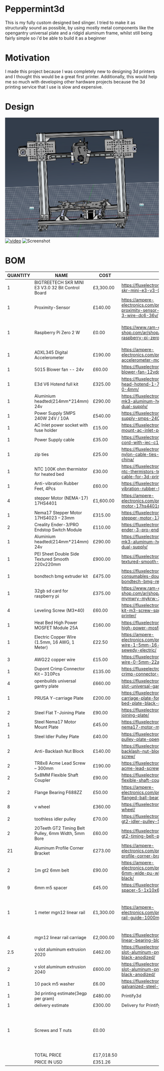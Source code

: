 # Peppermint3d
This is my fully custom designed bed slinger. I tried to make it as structurally sound as possible, by using mostly metal components like the opengantry universal plate and a ridgid aluminum frame, whilst still being fairly simple so i'd be able to build it as a beginner
# Motivation
I made this project because I was completely new to designing 3d printers and I thought this would be a great first printer. Additionally, this would help me so much with developing other hardware projects because the 3d printing service that I use is slow and expensive.
# Design
![Screenshot](https://github.com/yahia-svg/Peppermint3d/blob/main/img/image.png?raw=true)
[![video](https://img.youtube.com/vi/M26KKw5ZoOQ/0.jpg)](https://youtu.be/M26KKw5ZoOQ)
![Screenshot](https://github.com/yahia-svg/Peppermint3d/blob/main/img/Screenshot%202025-08-06%20234610.png\?raw=true)

# BOM
| QUANTITY | NAME                                                | COST       | LINK                                                                                                                    | Notes                                                        |
|----------|-----------------------------------------------------|------------|-------------------------------------------------------------------------------------------------------------------------|--------------------------------------------------------------|
| 1        | BIGTREETECH SKR MINI E3 V3.0 32 Bit Control Board   | £3,300.00  | https://fluxelectronix.com/shop/bigtreetech-skr-mini-e3-v3-0-32-bit-control-board/                                      |                                                              |
| 1        | Proximity-Sensor                                    | £140.00    | https://ampere-electronics.com/product/lj12a3-4-z-proximity-sensor-pnp-12mm-dia-4mm-3-wire-dc6-36v/                     |                                                              |
| 1        | Raspberry Pi Zero 2 W                               | £0.00      | https://www.ram-e-shop.com/ar/shop/raspberry-pi-zero-2w-raspberry-pi-zero-2-w-9256                                      | will pay from terminal craft grant                           |
| 1        | ADXL345 Digital Accelerometer                       | £190.00    | https://ampere-electronics.com/product/gy-291-adxl345-accelerometer-module/                                             |                                                              |
| 1        | 5015 Blower fan -- 24v                              | £60.00     | https://fluxelectronix.com/shop/5015-blower-fan-12vdc/                                                                  |                                                              |
| 1        | E3d V6 Hotend full kit                              | £325.00    | https://fluxelectronix.com/shop/e3d-v6-j-head-hotend-1-75mm-extruder-nozzle-0-4mm/                                      |                                                              |
| 1        | Aluminium headted(214mm*214mm) 24v                  | £290.00    | https://fluxelectronix.com/shop/3d-printer-mk3-aluminum-heatbed-214x214x3mm-dual-supply/                                |                                                              |
| 1        | Power Supply SMPS 240W 24V / 10A                    | £540.00    | https://fluxelectronix.com/shop/power-supply-smps-240w-24v-10a/                                                         |                                                              |
| 1        | AC Inlet power socket with fuse holder              | £15.00     | https://fluxelectronix.com/shop/panel-mount-ac-inlet-power-socket-with-fuse/                                            |                                                              |
| 1        | Power Supply cable                                  | £35.00     | https://fluxelectronix.com/shop/ac-power-cord-with-iec-c13-connector/                                                   |                                                              |
| 1        | zip ties                                            | £25.00     | https://fluxelectronix.com/shop/200mm-nylon-cable-ties-pack-of-100-pcs-china/                                           |                                                              |
| 1        | NTC 100K ohm thermistor for heated bed              | £30.00     | https://fluxelectronix.com/shop/100k-ohm-ntc-thermistors-temperature-sensor-with-cable-for-3d-printer-2pin-dupont-head/ |                                                              |
| 1        | Anti-vibration Rubber Feet, 4Pcs                    | £60.00     | https://fluxelectronix.com/shop/anti-vibration-rubber-feet-4pcs/                                                        |                                                              |
| 4        | stepper Motor (NEMA-17) 17HS4401                    | £1,600.00  | https://ampere-electronics.com/product/nema17-stepper-motor-17hs4401s-38mm/                                             |                                                              |
| 1        | Nema17 Stepper Motor 17HS4023 – 23mm                | £315.00    | https://fluxelectronix.com/shop/nema17-stepper-motor-17hs4023-23mm/                                                     |                                                              |
| 2        | Creality Ender-3/PRO Endstop Switch Module          | £110.00    | https://fluxelectronix.com/shop/creality-ender-3-pro-endstop-switch-module/                                             |                                                              |
| 1        | Aluminium headted(214mm*214mm) 24v                  | £290.00    | https://fluxelectronix.com/shop/3d-printer-mk3-aluminum-heatbed-214x214x3mm-dual-supply/                                |                                                              |
| 1        | PEI Sheet Double Side Textured Smooth 220x220mm     | £900.00    | https://fluxelectronix.com/shop/pei-sheet-textured-smooth-220mm-twotrees/                                               |                                                              |
| 1        | bondtech bmg extruder kit                           | £475.00    | https://fluxelectronix.com/shop/flexible-consumables-double-gear-extruder-bondtech-bmg-reduced-extruder/                |                                                              |
| 1        | 32gb sd card for raspberry pi                       | £375.00    | https://www.ram-e-shop.com/ar/shop/micro-sd-32gb-krt-mymwry-mykrw-32-jyj-hc10-6298                                      |                                                              |
| 4        | Leveling Screw (M3*40)                              | £60.00     | https://fluxelectronix.com/shop/leveling-kit-m3-screw-spring-knob-for-3d-printer/                                       |                                                              |
| 1        | Heat Bed High Power MOSFET Module 25A               | £160.00    | https://fluxelectronix.com/shop/heat-bed-high-power-mosfet-module-25a/                                                  |                                                              |
| 1        | Electric Copper Wire (1.5mm, 16 AWG, 1 Meter)       | £22.50     | https://ampere-electronics.com/product/electric-copper-wire-1-5mm-16-awg-1-meter-el-sewedy-electric/                    |                                                              |
| 3        | AWG22 copper wire                                   | £15.00     | https://fluxelectronix.com/shop/copper-wire-0-5mm-22awg-1meter-long/                                                    |                                                              |
| 1        | Dupont Crimp Connector Kit – 310Pcs                 | £135.00    | https://fluxeelectronix.com/shop/dupont-crimp-connector-kit-310pcs/                                                      |                                                              |
| 4        | openbuilds universal gantry plate                   | £660.00    | https://fluxelectronix.com/shop/steel-v-slot-universal-gantry-plate-openbuilds/                                         |                                                              |
| 1        | PRUSA Y-carriage Plate                              | £200.00    | https://fluxelectronix.com/shop/prusa-y-carriage-plate-for-214x214mm-heated-bed-plate-black-steel/                      |                                                              |
| 2        | Steel Flat T-Joining Plate                          | £90.00     | https://fluxelectronix.com/shop/steel-flat-t-joining-plate/                                                             |                                                              |
| 1        | Steel Nema17 Motor Mount Plate                      | £45.00     | https://fluxelectronix.com/shop/steel-nema17-motor-mount-plate-openbuilds/                                              |                                                              |
| 1        | Steel Idler Pulley Plate                            | £40.00     | https://fluxelectronix.com/shop/steel-idler-pulley-plate-openbuilds/                                                    |                                                              |
| 2        | Anti-Backlash Nut Block                             | £140.00    | https://fluxelectronix.com/shop/tr8x8-anti-backlash-nut-block-for-acme-lead-screw/                                      |                                                              |
| 2        | TR8x8 Acme Lead Screw – 300mm                       | £190.00    | https://fluxelectronix.com/shop/tr8x8-acme-lead-screw-300mm/                                                            |                                                              |
| 2        | 5x8MM Flexible Shaft Coupler                        | £90.00     | https://fluxelectronix.com/shop/5x8mm-flexible-shaft-coupler/                                                           |                                                              |
| 2        | Flange Bearing F688ZZ                               | £50.00     | https://ampere-electronics.com/product/f688zz-miniature-flanged-ball-bearing-8x16x5mm/                                  |                                                              |
| 8        | v wheel                                             | £360.00    | https://fluxelectronix.com/shop/delrin-v-wheel/                                                                         |                                                              |
| 2        | toothless idler pulley                              | £70.00     | https://fluxelectronix.com/shop/toothless-gt2-idler-pulley-5mm-bore/                                                    |                                                              |
| 2        | 20Teeth GT2 Timing Belt Pulley, 6mm Width, 5mm Bore | £60.00     | https://fluxelectronix.com/shop/20teeth-gt2-timing-belt-pulley-5mm-bore/                                                |                                                              |
| 21       | Aluminum Profile Corner Bracket                     | £273.00    | https://ampere-electronics.com/product/2020-aluminum-profile-corner-bracket/                                            |                                                              |
| 2        | 1m gt2 6mm belt                                     | £90.00     | https://ampere-electronics.com/product/gt2-open-belt-6mm-wide-pu-with-steel-core-1-meter-black/                         |                                                              |
| 9        | 6mm m5 spacer                                       | £45.00     | https://fluxelectronix.com/shop/aluminum-spacer-5-1x10x6mm/                                                             |                                                              |
| 1        | 1 meter mgn12 linear rail                           | £1,300.00  | https://ampere-electronics.com/product/mgn12-linear-rail-guide-1000mm/                                                  | I will cut it up into 350mm 300mm and 300mm                  |
| 4        | mgn12 linear rail carriage                          | £2,000.00  | https://fluxelectronix.com/shop/mgn12h-linear-bearing-block/                                                            |                                                              |
| 2.5      | v slot aluminum extrusion 2020                      | £462.00    | https://fluxelectronix.com/shop/2020-v-slot-aluminum-profile-extrusion-1m-black-anodized/                               |                                                              |
| 2        | v slot aluminum extrusion 2040                      | £600.00    | https://fluxelectronix.com/shop/2040-v-slot-aluminum-profile-extrusion-1m-black-anodized/                               |                                                              |
| 1        | 10 pack m5 washer                                   | £6.00      | https://fluxelectronix.com/shop/m5-flat-galvanized-steel-washer-pack-of-10/                                             |                                                              |
| 1        | 3d printing estimate(3egp per gram)                 | £480.00    | Printify3d                                                                                                              |                                                              |
| 1        | delivery estimate                                   | £300.00    | Delivery for Printify - Flux - Ampere                                                                                   |                                                              |
| 1        | Screws and T nuts                                   | £0.00      |                                                                                                                         | Will buy from my own money because it won't fit in the grant |
|          | TOTAL PRICE                                         | £17,018.50 |                                                                                                                         |                                                              |
|          | PRICE IN USD                                        | £351.26    |                                                                                                                         |                                                              |
